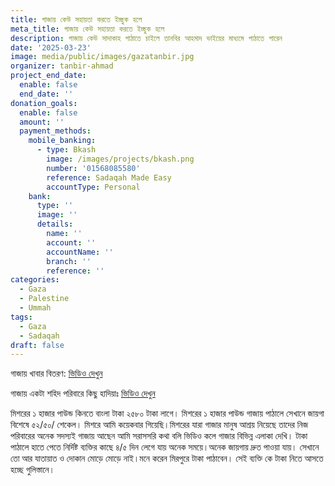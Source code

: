 ```yaml
---
title: গাজায় কেউ সহায়তা করতে ইচ্ছুক হলে
meta_title: গাজায় কেউ সহায়তা করতে ইচ্ছুক হলে
description: গাজায় কেউ সাদাকাহ পাঠাতে চাইলে তানবির আহমাদ ভাইয়ের মাধ্যমে পাঠাতে পারেন
date: '2025-03-23'
image: media/public/images/gazatanbir.jpg
organizer: tanbir-ahmad
project_end_date:
  enable: false
  end_date: ''
donation_goals:
  enable: false
  amount: ''
  payment_methods:
    mobile_banking:
      - type: Bkash
        image: /images/projects/bkash.png
        number: '01568085580'
        reference: Sadaqah Made Easy
        accountType: Personal
    bank:
      type: ''
      image: ''
      details:
        name: ''
        account: ''
        accountName: ''
        branch: ''
        reference: ''
categories:
  - Gaza
  - Palestine
  - Ummah
tags:
  - Gaza
  - Sadaqah
draft: false
---
```

গাজায় খাবার বিতরণ: [ভিডিও দেখুন](https://www.facebook.com/share/v/161veZUzfC/)

গাজায় একটা শহিদ পরিবারে কিছু হাদিয়াঃ [ভিডিও দেখুন](https://www.facebook.com/share/v/16Ey84exQP/)

মিশরের ১ হাজার পাউন্ড কিনতে বাংলা টাকা ২৫৮০ টাকা লাগে। মিশরের ১ হাজার পাউন্ড গাজায় পাঠালে সেখানে জায়গা বিশেষে ৫২/৫০/ শেকেল। মিশরে আমি কয়েকবার গিয়েছি।মিশরের যারা গাজার মানুষ আশ্রয় নিয়েছে তাদের নিজ পরিবারের অনেক সদস্যই গাজায় আছেন আমি সরাসসরি কথা বলি ভিডিও কলে গাজার বিভিন্ন এলাকা দেখি। টাকা পাঠালে হাতে পেতে নির্দিষ্ট ব্যক্তির কাছে ৪/৫ দিন লেগে যায় অনেক সময়ে।অনেক জায়গায় দ্রুত পাওয়া যায়। সেখানে তো আর যাতায়াত ও দোকান মোড়ে মোড়ে নাই।মনে করেন মিরপুরে টাকা পাঠাবেন। সেই ব্যক্তি কে টাকা নিতে আসতে হচ্ছে গুলিস্তানে।
